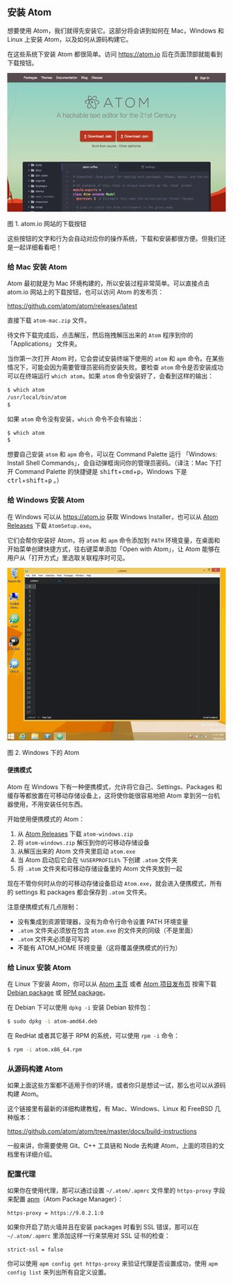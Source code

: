 ## 安装 Atom

想要使用 Atom，我们就得先安装它。这部分将会讲到如何在 Mac，Windows 和 Linux 上安装 Atom，以及如何从源码构建它。

在这些系统下安装 Atom 都很简单。访问 <https://atom.io> 后在页面顶部就能看到下载按钮。

![Download buttons on atom io](./images/linux-downloads.png)

图 1. atom.io 网站的下载按钮

这些按钮的文字和行为会自动对应你的操作系统，下载和安装都很方便。但我们还是一起详细看看吧！

### 给 Mac 安装 Atom

Atom 最初就是为 Mac 环境构建的，所以安装过程非常简单。可以直接点击 atom.io 网站上的下载按钮，也可以访问 Atom 的发布页：

<https://github.com/atom/atom/releases/latest>

直接下载 `atom-mac.zip` 文件。

待文件下载完成后，点击解压，然后拖拽解压出来的 `Atom` 程序到你的 「Applications」 文件夹。

当你第一次打开 Atom 时，它会尝试安装终端下使用的 `atom` 和 `apm` 命令。在某些情况下，可能会因为需要管理员密码而安装失败。要检查 `atom` 命令是否安装成功可以在终端运行 `which atom`，如果 `atom` 命令安装好了，会看到这样的输出：

```sh
$ which atom
/usr/local/bin/atom
$
```

如果 `atom` 命令没有安装，`which` 命令不会有输出：

```sh
$ which atom
$
```

想要自己安装 `atom` 和 `apm` 命令，可以在 Command Palette 运行 「Windows: Install Shell Commands」，会自动弹框询问你的管理员密码。（译注：Mac 下打开 Command Palette 的快捷键是 <kbd>shift</kbd>+<kbd>cmd</kbd>+<kbd>p</kbd>，Windows 下是 <kbd>ctrl</kbd>+<kbd>shift</kbd>+<kbd>p</kbd> 。）

### 给 Windows 安装 Atom

在 Windows 可以从 <https://atom.io> 获取 Windows Installer，也可以从 [Atom Releases](https://github.com/atom/atom/releases/latest) 下载 `AtomSetup.exe`。

它们会帮你安装好 Atom，将 `atom` 和 `apm` 命令添加到 `PATH` 环境变量，在桌面和开始菜单创建快捷方式，往右键菜单添加「Open with Atom」，让 Atom 能够在用户从「打开方式」里选取关联程序时可见。

![Atom on Windows](./images/windows.gif)

图 2. Windows 下的 Atom

#### 便携模式

Atom 在 Windows 下有一种便携模式，允许将它自己、Settings、Packages 和缓存等都放置在可移动存储设备上，这将使你能很容易地把 Atom 拿到另一台机器使用，不用安装任何东西。

开始使用便携模式的 Atom：

1. 从 [Atom Releases](https://github.com/atom/atom/releases/latest) 下载 `atom-windows.zip`
2. 将 `atom-windows.zip` 解压到你的可移动存储设备
3. 从解压出来的 Atom 文件夹里启动 `atom.exe`
4. 当 Atom 启动后它会在 `%USERPROFILE%` 下创建 `.atom` 文件夹
5. 将 `.atom` 文件夹和可移动存储设备里的 Atom 文件夹放到一起

现在不管你何时从你的可移动存储设备启动 `Atom.exe`，就会进入便携模式，所有的 settings 和 packages 都会保存到 `.atom` 文件夹。

注意便携模式有几点限制：

* 没有集成到资源管理器，没有为命令行命令设置 PATH 环境变量
* `.atom` 文件夹必须放在包含 `atom.exe` 的文件夹的同级（不是里面）
* `.atom` 文件夹必须是可写的
* 不能有 ATOM_HOME 环境变量（这将覆盖便携模式的行为）

### 给 Linux 安装 Atom

在 Linux 下安装 Atom，你可以从 [Atom 主页](https://atom.io/) 或者 [Atom 项目发布页](https://github.com/atom/atom/releases) 按需下载 [Debian package](https://atom.io/download/deb) 或 [RPM package](https://atom.io/download/rpm)。

在 Debian 下可以使用 `dpkg -i` 安装 Debian 软件包：

```sh
$ sudo dpkg -i atom-amd64.deb
```

在 RedHat 或者其它基于 RPM 的系统，可以使用 `rpm -i` 命令：

```sh
$ rpm -i atom.x86_64.rpm
```

### 从源码构建 Atom

如果上面这些方案都不适用于你的环境，或者你只是想试一试，那么也可以从源码构建 Atom。

这个链接里有最新的详细构建教程，有 Mac、Windows、Linux 和 FreeBSD 几种版本：

<https://github.com/atom/atom/tree/master/docs/build-instructions>

一般来讲，你需要使用 Git、C++ 工具链和 Node 去构建 Atom，上面的项目的文档里有详细介绍。

### 配置代理

如果你在使用代理，那可以通过设置 `~/.atom/.apmrc` 文件里的 `https-proxy` 字段来配置 [apm](https://github.com/atom/apm)（Atom Package Manager）：

```
https-proxy = https://9.0.2.1:0
```

如果你开启了防火墙并且在安装 packages 时看到 SSL 错误，那可以在 `~/.atom/.apmrc` 里添加这样一行来禁用对 SSL 证书的检查：

```
strict-ssl = false
```

你可以使用 `apm config get https-proxy` 来验证代理是否设置成功，使用 `apm config list` 来列出所有自定义设置。
